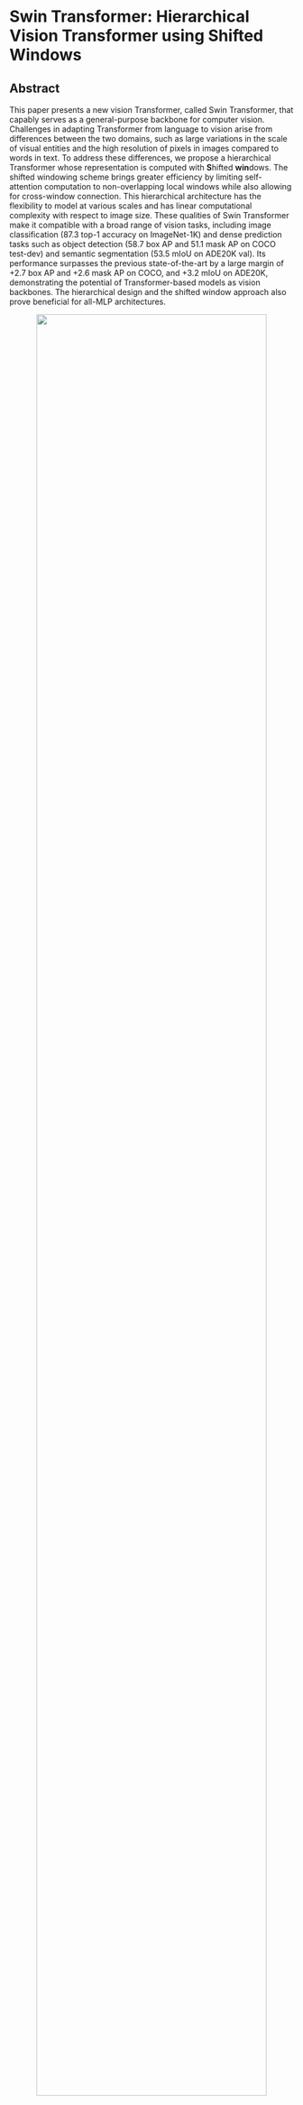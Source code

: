 # Swin Transformer: Hierarchical Vision Transformer using Shifted Windows
<!-- {Swin Transformer} -->
<!-- [ALGORITHM] -->

## Abstract
<!-- [ABSTRACT] -->
This paper presents a new vision Transformer, called Swin Transformer, that capably serves as a general-purpose backbone for computer vision. Challenges in adapting Transformer from language to vision arise from differences between the two domains, such as large variations in the scale of visual entities and the high resolution of pixels in images compared to words in text. To address these differences, we propose a hierarchical Transformer whose representation is computed with **S**hifted **win**dows. The shifted windowing scheme brings greater efficiency by limiting self-attention computation to non-overlapping local windows while also allowing for cross-window connection. This hierarchical architecture has the flexibility to model at various scales and has linear computational complexity with respect to image size. These qualities of Swin Transformer make it compatible with a broad range of vision tasks, including image classification (87.3 top-1 accuracy on ImageNet-1K) and dense prediction tasks such as object detection (58.7 box AP and 51.1 mask AP on COCO test-dev) and semantic segmentation (53.5 mIoU on ADE20K val). Its performance surpasses the previous state-of-the-art by a large margin of +2.7 box AP and +2.6 mask AP on COCO, and +3.2 mIoU on ADE20K, demonstrating the potential of Transformer-based models as vision backbones. The hierarchical design and the shifted window approach also prove beneficial for all-MLP architectures.

<!-- [IMAGE] -->
<div align=center>
<img src="https://user-images.githubusercontent.com/26739999/142576715-14668c6b-5cb8-4de8-ac51-419fae773c90.png" width="90%"/>
</div>

## Citation

```latex
@article{liu2021Swin,
  title={Swin Transformer: Hierarchical Vision Transformer using Shifted Windows},
  author={Liu, Ze and Lin, Yutong and Cao, Yue and Hu, Han and Wei, Yixuan and Zhang, Zheng and Lin, Stephen and Guo, Baining},
  journal={arXiv preprint arXiv:2103.14030},
  year={2021}
}
```

## Results and models

### ImageNet-21k

The pre-trained models on ImageNet-21k are used to fine-tune, and therefore don't have evaluation results.

|   Model   | resolution  | Params(M) |  Flops(G) | Top-1 (%) | Top-5 (%) | Download |
|:---------:|:-----------:|:---------:|:---------:|:---------:|:---------:|:--------:|
|  Swin-B   |   224x224   |   87.77   |   15.14   |   85.16   |   97.50   | [model](https://download.openmmlab.com/mmclassification/v0/swin-transformer/convert/swin-base_3rdparty_in21k.pth)|
|  Swin-B   |   384x384   |   87.90   |   44.49   |   86.44   |   98.05   | [model](https://download.openmmlab.com/mmclassification/v0/swin-transformer/convert/swin-base_3rdparty_in21k-384px.pth)|
|  Swin-L   |   224x224   |  196.53   |   34.04   |   86.24   |   97.88   | [model](https://download.openmmlab.com/mmclassification/v0/swin-transformer/convert/swin-large_3rdparty_in21k.pth)|
|  Swin-L   |   384x384   |  196.74   |  100.04   |   87.25   |   98.25   | [model](https://download.openmmlab.com/mmclassification/v0/swin-transformer/convert/swin-base_3rdparty_in21k-384px.pth)|

### ImageNet-1k

|   Model   |   Pretrain   | resolution  | Params(M) |  Flops(G) | Top-1 (%) | Top-5 (%) | Config | Download |
|:---------:|:------------:|:-----------:|:---------:|:---------:|:---------:|:---------:|:------:|:--------:|
|  Swin-T   | From scratch |   224x224   |   28.29   |    4.36   |   81.18   |   95.61   | [config](https://github.com/open-mmlab/mmclassification/blob/master/configs/swin_transformer/swin-tiny_16xb64_in1k.py) | [model](https://download.openmmlab.com/mmclassification/v0/swin-transformer/swin_tiny_224_b16x64_300e_imagenet_20210616_090925-66df6be6.pth)  &#124; [log](https://download.openmmlab.com/mmclassification/v0/swin-transformer/swin_tiny_224_b16x64_300e_imagenet_20210616_090925.log.json)|
|  Swin-S   | From scratch |   224x224   |   49.61   |    8.52   |   83.02   |   96.29   | [config](https://github.com/open-mmlab/mmclassification/blob/master/configs/swin_transformer/swin-small_16xb64_in1k.py) | [model](https://download.openmmlab.com/mmclassification/v0/swin-transformer/swin_small_224_b16x64_300e_imagenet_20210615_110219-7f9d988b.pth)  &#124; [log](https://download.openmmlab.com/mmclassification/v0/swin-transformer/swin_small_224_b16x64_300e_imagenet_20210615_110219.log.json)|
|  Swin-B   | From scratch |   224x224   |   87.77   |   15.14   |   83.36   |   96.44   | [config](https://github.com/open-mmlab/mmclassification/blob/master/configs/swin_transformer/swin_base_224_b16x64_300e_imagenet.py) | [model](https://download.openmmlab.com/mmclassification/v0/swin-transformer/swin_base_224_b16x64_300e_imagenet_20210616_190742-93230b0d.pth)  &#124; [log](https://download.openmmlab.com/mmclassification/v0/swin-transformer/swin_base_224_b16x64_300e_imagenet_20210616_190742.log.json)|
|  Swin-S\* | From scratch |   224x224   |   49.61   |    8.52   |   83.21   |   96.25   | [config](https://github.com/open-mmlab/mmclassification/blob/master/configs/swin_transformer/swin-small_16xb64_in1k.py) | [model](https://download.openmmlab.com/mmclassification/v0/swin-transformer/convert/swin_small_patch4_window7_224-cc7a01c9.pth) |
|  Swin-B\* | From scratch |   224x224   |   87.77   |   15.14   |   83.42   |   96.44   | [config](https://github.com/open-mmlab/mmclassification/blob/master/configs/swin_transformer/swin-base_16xb64_in1k.py) | [model](https://download.openmmlab.com/mmclassification/v0/swin-transformer/convert/swin_base_patch4_window7_224-4670dd19.pth)|
|  Swin-B\* | From scratch |   384x384   |   87.90   |   44.49   |   84.49   |   96.95   | [config](https://github.com/open-mmlab/mmclassification/blob/master/configs/swin_transformer/swin-base_16xb64_in1k-384px.py) | [model](https://download.openmmlab.com/mmclassification/v0/swin-transformer/convert/swin_base_patch4_window12_384-02c598a4.pth)|
|  Swin-B\* | ImageNet-21k |   224x224   |   87.77   |   15.14   |   85.16   |   97.50   | [config](https://github.com/open-mmlab/mmclassification/blob/master/configs/swin_transformer/swin-base_16xb64_in1k.py)| [model](https://download.openmmlab.com/mmclassification/v0/swin-transformer/convert/swin_base_patch4_window7_224_22kto1k-f967f799.pth)|
|  Swin-B\* | ImageNet-21k |   384x384   |   87.90   |   44.49   |   86.44   |   98.05   | [config](https://github.com/open-mmlab/mmclassification/blob/master/configs/swin_transformer/swin-base_16xb64_in1k-384px.py) | [model](https://download.openmmlab.com/mmclassification/v0/swin-transformer/convert/swin_base_patch4_window12_384_22kto1k-d59b0d1d.pth)|
|  Swin-L\* | ImageNet-21k |   224x224   |  196.53   |   34.04   |   86.24   |   97.88   | [config](https://github.com/open-mmlab/mmclassification/blob/master/configs/swin_transformer/swin-large_16xb64_in1k.py) | [model](https://download.openmmlab.com/mmclassification/v0/swin-transformer/convert/swin_large_patch4_window7_224_22kto1k-5f0996db.pth)|
|  Swin-L\* | ImageNet-21k |   384x384   |  196.74   |  100.04   |   87.25   |   98.25   | [config](https://github.com/open-mmlab/mmclassification/blob/master/configs/swin_transformer/swin-large_16xb64_in1k-384px.py) | [model](https://download.openmmlab.com/mmclassification/v0/swin-transformer/convert/swin_large_patch4_window12_384_22kto1k-0a40944b.pth)|

*Models with \* are converted from the [official repo](https://github.com/microsoft/Swin-Transformer#main-results-on-imagenet-with-pretrained-models). The config files of these models are only for validation. We don't ensure these config files' training accuracy and welcome you to contribute your reproduction results.*
